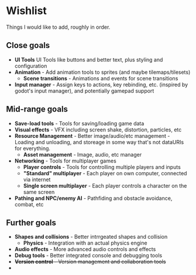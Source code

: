 # Wishlist

Things I would like to add, roughly in order.

## Close goals
- **UI Tools** UI Tools like buttons and better text, plus styling and configuration
- **Animation** - Add animation tools to sprites (and maybe tilemaps/tilesets)
  - **Scene transitions** - Animations and events for scene transitions
- **Input manager** - Assign keys to actions, key rebinding, etc. (inspired by godot's input manager), and potentially gamepad support

## Mid-range goals

- **Save-load tools** - Tools for saving/loading game data
- **Visual effects** - VFX including screen shake, distortion, particles, etc
- **Resource Management** - Better image/audio/etc management - Loading and unloading, and storeage in some way that's not dataURIs for everything.
  - **Asset management** - Image, audio, etc manager
- **Networking** - Tools for multiplayer games
    - **Player controls** - Tools for controlling multiple players and inputs
    - **"Standard" multiplayer** - Each player on own computer, connected via internet
    - **Single screen multiplayer** - Each player controls a character on the same screen
- **Pathing and NPC/enemy AI** - Pathfiding and obstacle avoidance, combat, etc

## Further goals

- **Shapes and collisions** - Better intrrgeated shapes and collision
  - **Physics** - Integration with an actual physics engine
- **Audio effects** - More advanced audio controls and effects
- **Debug tools** - Better integrated console and debugging tools
- ~~**Version control** - Version management and collaboration tools~~
- 
